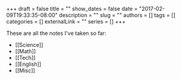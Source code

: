 +++
draft = false
title = ""
show_dates = false
date = "2017-02-09T19:33:35-08:00"
description = ""
slug = ""
authors = []
tags = []
categories = []
externalLink = ""
series = []
+++

These are all the notes I've taken so far:

- [[Science]]
- [[Math]]
- [[Tech]]
- [[English]]
- [[Misc]]